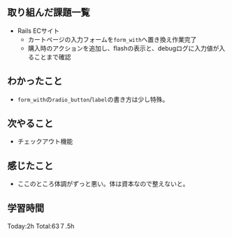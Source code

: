 ## 取り組んだ課題一覧
- Rails ECサイト
  - カートページの入力フォームを`form_with`へ置き換え作業完了
  - 購入時のアクションを追加し、flashの表示と、debugログに入力値が入ることまで確認
  
## わかったこと
- `form_with`の`radio_button`/`label`の書き方は少し特殊。

## 次やること
- チェックアウト機能
  
## 感じたこと
- ここのところ体調がずっと悪い。体は資本なので整えないと。
  
## 学習時間
Today:2h
Total:63７.5h
